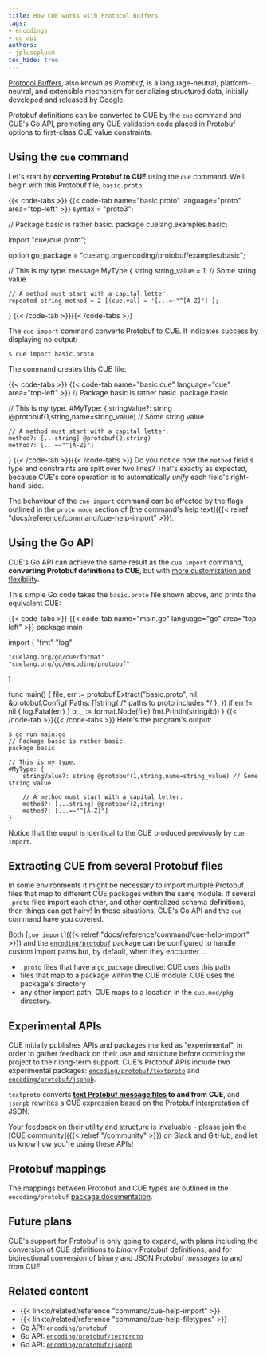 ```yaml
---
title: How CUE works with Protocol Buffers
tags:
- encodings
- go api
authors:
- jpluscplusm
toc_hide: true
---
```


[Protocol Buffers](https://protobuf.dev/), also known as *Protobuf*, is a
language-neutral, platform-neutral, and extensible mechanism for serializing
structured data, initially developed and released by Google.

Protobuf definitions can be converted to CUE by the `cue` command and CUE's Go
API, promoting any CUE validation code placed in Protobuf options to
first-class CUE value constraints.

## Using the `cue` command

Let's start by **converting Protobuf to CUE** using the `cue` command.
We'll begin with this Protobuf file, `basic.proto`:

{{< code-tabs >}}
{{< code-tab name="basic.proto" language="proto" area="top-left" >}}
syntax = "proto3";

// Package basic is rather basic.
package cuelang.examples.basic;

import "cue/cue.proto";

option go_package = "cuelang.org/encoding/protobuf/examples/basic";

// This is my type.
message MyType {
    string string_value = 1; // Some string value

    // A method must start with a capital letter.
    repeated string method = 2 [(cue.val) = '[...=~"^[A-Z]"]'];
}
{{< /code-tab >}}{{< /code-tabs >}}

The `cue import` command converts Protobuf to CUE.
It indicates success by displaying no output:

```text { title="TERMINAL" type="terminal" codeToCopy="Y3VlIGltcG9ydCBiYXNpYy5wcm90bw=="  }
$ cue import basic.proto
```
The command creates this CUE file:

{{< code-tabs >}}
{{< code-tab name="basic.cue" language="cue" area="top-left" >}}
// Package basic is rather basic.
package basic

// This is my type.
#MyType: {
	stringValue?: string @protobuf(1,string,name=string_value) // Some string value

	// A method must start with a capital letter.
	method?: [...string] @protobuf(2,string)
	method?: [...=~"^[A-Z]"]
}
{{< /code-tab >}}{{< /code-tabs >}}
Do you notice how the `method` field's type and constraints are split over two lines?
That's exactly as expected, because CUE's core operation is to automatically
*unify* each field's right-hand-side.

The behaviour of the `cue import` command can be affected by the flags outlined
in the `proto mode` section of
[the command's help text]({{< relref "docs/reference/command/cue-help-import" >}}).

## Using the Go API

CUE's Go API can achieve the same result as the `cue import` command,
**converting Protobuf definitions to CUE**, but with
[more customization and flexibility](https://pkg.go.dev/cuelang.org/go/encoding/protobuf#Config).

This simple Go code takes the `basic.proto` file shown above, and prints the
equivalent CUE:

{{< code-tabs >}}
{{< code-tab name="main.go" language="go" area="top-left" >}}
package main

import (
	"fmt"
	"log"

	"cuelang.org/go/cue/format"
	"cuelang.org/go/encoding/protobuf"
)

func main() {
	file, err := protobuf.Extract("basic.proto", nil, &protobuf.Config{
		Paths: []string{ /* paths to proto includes */ },
	})
	if err != nil {
		log.Fatal(err)
	}
	b, _ := format.Node(file)
	fmt.Println(string(b))
}
{{< /code-tab >}}{{< /code-tabs >}}
Here's the program's output:

```text { title="TERMINAL" type="terminal" codeToCopy="Z28gcnVuIG1haW4uZ28="  }
$ go run main.go
// Package basic is rather basic.
package basic

// This is my type.
#MyType: {
	stringValue?: string @protobuf(1,string,name=string_value) // Some string value

	// A method must start with a capital letter.
	method?: [...string] @protobuf(2,string)
	method?: [...=~"^[A-Z]"]
}

```

Notice that the ouput is identical to the CUE produced previously by `cue
import`.

## Extracting CUE from several Protobuf files

In some environments it might be necessary to import multiple Protobuf files
that map to different CUE packages within the same module.
If several `.proto` files import each other, and other centralized schema
definitions, then things can get hairy!
In these situations, CUE's Go API and the `cue` command have you covered.

Both [`cue import`]({{< relref "docs/reference/command/cue-help-import" >}}) and the
[`encoding/protobuf`](https://pkg.go.dev/cuelang.org/go/encoding/protobuf)
package can be configured to handle custom import paths but, by default, when
they encounter ...

- `.proto` files that have a `go_package` directive: CUE uses this path
- files that map to a package within the CUE module: CUE uses the package's directory
- any other import path: CUE maps to a location in the `cue.mod/pkg` directory.

## Experimental APIs

CUE initially publishes APIs and packages marked as "experimental", in order to
gather feedback on their use and structure before comitting the project to
their long-term support.
CUE's Protobuf APIs include two experimental packages:
[`encoding/protobuf/textproto`](https://pkg.go.dev/cuelang.org/go/encoding/protobuf/textproto)
and
[`encoding/protobuf/jsonpb`](https://pkg.go.dev/cuelang.org/go/encoding/protobuf/jsonpb).

`textproto` converts
**[text Protobuf message files](https://protobuf.dev/reference/protobuf/textformat-spec/)
to and from CUE**, and `jsonpb` rewrites a CUE expression based on the Protobuf
interpretation of JSON.

Your feedback on their utility and structure is invaluable - please join the
[CUE community]({{< relref "/community" >}}) on Slack and GitHub, and let us
know how you're using these APIs!

## Protobuf mappings

The mappings between Protobuf and CUE types are outlined in the `encoding/protobuf`
[package documentation](https://pkg.go.dev/cuelang.org/go/encoding/protobuf#hdr-Type_Mappings).

## Future plans

CUE's support for Protobuf is only going to expand, with plans including the
conversion of CUE definitions to *binary* Protobuf definitions, and for
bidirectional conversion of binary and JSON Protobuf *messages* to and from
CUE.

## Related content

- {{< linkto/related/reference "command/cue-help-import" >}}
- {{< linkto/related/reference "command/cue-help-filetypes" >}}
- Go API: [`encoding/protobuf`](https://pkg.go.dev/cuelang.org/go/encoding/protobuf)
- Go API: [`encoding/protobuf/textproto`](https://pkg.go.dev/cuelang.org/go/encoding/protobuf/textproto)
- Go API: [`encoding/protobuf/jsonpb`](https://pkg.go.dev/cuelang.org/go/encoding/protobuf/jsonpb)
